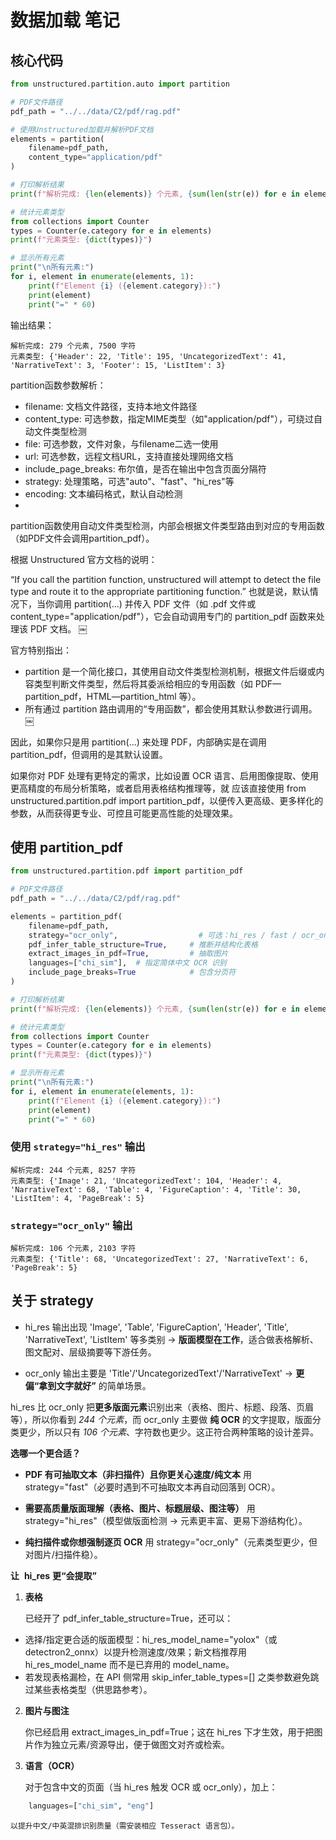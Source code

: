 # 数据加载 笔记

## 核心代码
```Python
from unstructured.partition.auto import partition

# PDF文件路径
pdf_path = "../../data/C2/pdf/rag.pdf"

# 使用Unstructured加载并解析PDF文档
elements = partition(
    filename=pdf_path,
    content_type="application/pdf"
)

# 打印解析结果
print(f"解析完成: {len(elements)} 个元素, {sum(len(str(e)) for e in elements)} 字符")

# 统计元素类型
from collections import Counter
types = Counter(e.category for e in elements)
print(f"元素类型: {dict(types)}")

# 显示所有元素
print("\n所有元素:")
for i, element in enumerate(elements, 1):
    print(f"Element {i} ({element.category}):")
    print(element)
    print("=" * 60)
```
输出结果：
```text
解析完成: 279 个元素, 7500 字符
元素类型: {'Header': 22, 'Title': 195, 'UncategorizedText': 41, 'NarrativeText': 3, 'Footer': 15, 'ListItem': 3}
```

partition函数参数解析：

- filename: 文档文件路径，支持本地文件路径
- content_type: 可选参数，指定MIME类型（如"application/pdf"），可绕过自动文件类型检测
- file: 可选参数，文件对象，与filename二选一使用
- url: 可选参数，远程文档URL，支持直接处理网络文档
- include_page_breaks: 布尔值，是否在输出中包含页面分隔符
- strategy: 处理策略，可选"auto"、"fast"、"hi_res"等
- encoding: 文本编码格式，默认自动检测
- 
partition函数使用自动文件类型检测，内部会根据文件类型路由到对应的专用函数（如PDF文件会调用partition_pdf）。

根据 Unstructured 官方文档的说明：

“If you call the partition function, unstructured will attempt to detect the file type and route it to the appropriate partitioning function.”
也就是说，默认情况下，当你调用 partition(...) 并传入 PDF 文件（如 .pdf 文件或 content_type="application/pdf"），它会自动调用专门的 partition_pdf 函数来处理该 PDF 文档。 ￼

官方特别指出：
- partition 是一个简化接口，其使用自动文件类型检测机制，根据文件后缀或内容类型判断文件类型，然后将其委派给相应的专用函数（如 PDF—partition_pdf，HTML—partition_html 等）。
- 所有通过 partition 路由调用的“专用函数”，都会使用其默认参数进行调用。 ￼

因此，如果你只是用 partition(...) 来处理 PDF，内部确实是在调用 partition_pdf，但调用的是其默认设置。

如果你对 PDF 处理有更特定的需求，比如设置 OCR 语言、启用图像提取、使用更高精度的布局分析策略，或者启用表格结构推理等，就 应该直接使用 from unstructured.partition.pdf import partition_pdf，以便传入更高级、更多样化的参数，从而获得更专业、可控且可能更高性能的处理效果。

## 使用 partition_pdf

```python
from unstructured.partition.pdf import partition_pdf 

# PDF文件路径
pdf_path = "../../data/C2/pdf/rag.pdf"

elements = partition_pdf(
    filename=pdf_path,
    strategy="ocr_only",                  # 可选：hi_res / fast / ocr_only / auto
    pdf_infer_table_structure=True,     # 推断并结构化表格
    extract_images_in_pdf=True,         # 抽取图片
    languages=["chi_sim"],  # 指定简体中文 OCR 识别
    include_page_breaks=True            # 包含分页符
)

# 打印解析结果
print(f"解析完成: {len(elements)} 个元素, {sum(len(str(e)) for e in elements)} 字符")

# 统计元素类型
from collections import Counter
types = Counter(e.category for e in elements)
print(f"元素类型: {dict(types)}")

# 显示所有元素
print("\n所有元素:")
for i, element in enumerate(elements, 1):
    print(f"Element {i} ({element.category}):")
    print(element)
    print("=" * 60)
```

### 使用 `strategy="hi_res"` 输出
```text
解析完成: 244 个元素, 8257 字符
元素类型: {'Image': 21, 'UncategorizedText': 104, 'Header': 4, 'NarrativeText': 68, 'Table': 4, 'FigureCaption': 4, 'Title': 30, 'ListItem': 4, 'PageBreak': 5}
```

###  `strategy="ocr_only"` 输出
```text
解析完成: 106 个元素, 2103 字符
元素类型: {'Title': 68, 'UncategorizedText': 27, 'NarrativeText': 6, 'PageBreak': 5}
```


## 关于 strategy

- hi_res 输出出现 'Image', 'Table', 'FigureCaption', 'Header', 'Title', 'NarrativeText', 'ListItem' 等多类别 → **版面模型在工作**，适合做表格解析、图文配对、层级摘要等下游任务。

- ocr_only 输出主要是 'Title'/'UncategorizedText'/'NarrativeText' → **更偏“拿到文字就好”** 的简单场景。

hi_res 比 ocr_only 把**更多版面元素**识别出来（表格、图片、标题、段落、页眉等），所以你看到 _244 个元素_，而 ocr_only 主要做 **纯 OCR** 的文字提取，版面分类更少，所以只有 _106 个元素_、字符数也更少。这正符合两种策略的设计差异。

**选哪一个更合适？**

- **PDF 有可抽取文本（非扫描件）且你更关心速度/纯文本**
  用 strategy="fast"（必要时遇到不可抽取文本再自动回落到 OCR）。

- **需要高质量版面理解（表格、图片、标题层级、图注等）**
  用 strategy="hi_res"（模型做版面检测 → 元素更丰富、更易下游结构化）。

- **纯扫描件或你想强制逐页 OCR**
  用 strategy="ocr_only"（元素类型更少，但对图片/扫描件稳）。



**让**  **hi_res** **更“会提取”**

1. **表格**

   已经开了 pdf_infer_table_structure=True，还可以：
  - 选择/指定更合适的版面模型：hi_res_model_name="yolox"（或 detectron2_onnx）以提升检测速度/效果；新文档推荐用 hi_res_model_name 而不是已弃用的 model_name。
  - 若发现表格漏检，在 API 侧常用 skip_infer_table_types=[] 之类参数避免跳过某些表格类型（供思路参考）。


2. **图片与图注**

   你已经启用 extract_images_in_pdf=True；这在 hi_res 下才生效，用于把图片作为独立元素/资源导出，便于做图文对齐或检索。

3. **语言（OCR）**

   对于包含中文的页面（当 hi_res 触发 OCR 或 ocr_only），加上：

```python
    languages=["chi_sim", "eng"]
```
	以提升中文/中英混排识别质量（需安装相应 Tesseract 语言包）。

